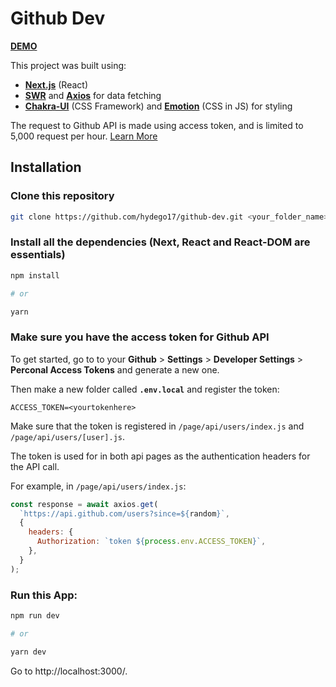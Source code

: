 # Github Dev

[**DEMO**](https://github-dev.vercel.app/)

This project was built using:

- [**Next.js**](https://nextjs.org/) (React)
- [**SWR**](https://swr.vercel.app/) and [**Axios**](https://github.com/axios/axios) for data fetching
- [**Chakra-UI**](https://chakra-ui.com/) (CSS Framework) and [**Emotion**](https://emotion.sh/) (CSS in JS) for styling

The request to Github API is made using access token, and is limited to 5,000 request per hour. [Learn More](https://docs.github.com/en/free-pro-team@latest/developers/apps/rate-limits-for-github-apps#user-to-server-requests)

## Installation

### Clone this repository

```sh
git clone https://github.com/hydego17/github-dev.git <your_folder_name>
```

### Install all the dependencies (Next, React and React-DOM are essentials)

```sh
npm install

# or

yarn
```

### Make sure you have the access token for Github API

To get started, go to to your **Github** > **Settings** > **Developer Settings** > **Perconal Access Tokens** and generate a new one.

Then make a new folder called **`.env.local`** and register the token:

```
ACCESS_TOKEN=<yourtokenhere>
```

Make sure that the token is registered in `/page/api/users/index.js` and `/page/api/users/[user].js`.

The token is used for in both api pages as the authentication headers for the API call.

For example, in `/page/api/users/index.js`:

```js
const response = await axios.get(
  `https://api.github.com/users?since=${random}`,
  {
    headers: {
      Authorization: `token ${process.env.ACCESS_TOKEN}`,
    },
  }
);
```

### Run this App:

```sh
npm run dev

# or

yarn dev
```

Go to http://localhost:3000/.

